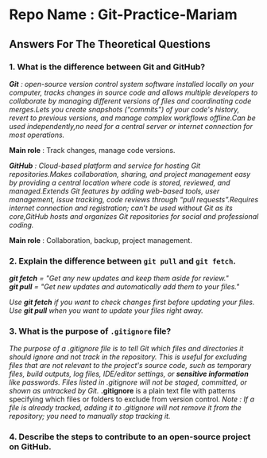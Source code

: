 # Repo Name : Git-Practice-Mariam


## Answers For The Theoretical Questions 

### 1. What is the difference between Git and GitHub? 
_**Git** : open-source version control system software installed locally on your computer, tracks changes in source code and allows multiple developers to collaborate by managing different versions of files and coordinating code merges.Lets you create snapshots (“commits”) of your code's history, revert to previous versions, and manage complex workflows offline.Can be used independently,no need for a central server or internet connection for most operations._

**Main role** : Track changes, manage code versions. 

_**GitHub** : Cloud-based platform and service for hosting Git repositories.Makes collaboration, sharing, and project management easy by providing a central location where code is stored, reviewed, and managed.Extends Git features by adding web-based tools, user management, issue tracking, code reviews through “pull requests”.Requires internet connection and registration; can’t be used without Git as its core,GitHub hosts and organizes Git repositories for social and professional coding._

**Main role** : Collaboration, backup, project management. 

### 2. Explain the difference between `git pull` and `git fetch`. 
_**git fetch** = "Get any new updates and keep them aside for review."_  
_**git pull** = "Get new updates and automatically add them to your files."_

*Use **git fetch** if you want to check changes first before updating your files. Use **git pull** when you want to update your files right away.*

### 3.  What is the purpose of `.gitignore` file?
_The purpose of a .gitignore file is to tell Git which files and directories it should ignore and not track in the repository. This is useful for excluding files that are not relevant to the project's source code, such as temporary files, build outputs, log files, IDE/editor settings, or **sensitive information** like passwords. Files listed in .gitignore will not be staged, committed, or shown as untracked by Git._
**.gitignore** is a plain text file with patterns specifying which files or folders to exclude from version control.
*Note : If a file is already tracked, adding it to .gitignore will not remove it from the repository; you need to manually stop tracking it.*

### 4. Describe the steps to contribute to an open-source project on GitHub.
